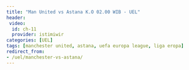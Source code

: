 ```yaml
---
title: "Man United vs Astana K.O 02.00 WIB - UEL"
header:
 video:
  id: ch-11
  provider: istimiwir
categories: [UEL]
tags: [manchester united, astana, uefa europa league, liga eropa]
redirect_from:
- /uel/manchester-vs-astana/
---
```

